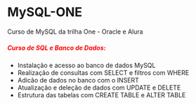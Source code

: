 # MySQL-ONE
Curso de MySQL da trilha One - Oracle e Alura


<h5 style = "color: red">Curso de SQL e Banco de Dados:</h5>
<ul>
  <li>Instalação e acesso ao banco de dados MySQL</li>
  <li>Realização de consultas com SELECT e filtros com WHERE</li>
  <li>Adicão de dados no banco com o INSERT</li>
  <li>Atualização e deleção de dados com UPDATE e DELETE</li>
  <li>Estrutura das tabelas com CREATE TABLE e ALTER TABLE</li>
</ul>




